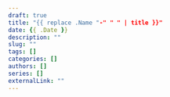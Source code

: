 ```yaml
---
draft: true
title: "{{ replace .Name "-" " " | title }}"
date: {{ .Date }}
description: ""
slug: ""
tags: []
categories: []
authors: []
series: []
externalLink: ""
---
```

